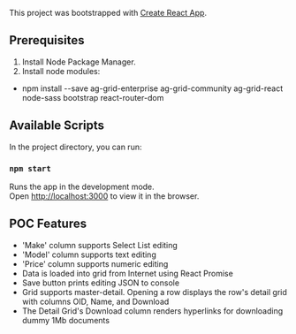 This project was bootstrapped with [Create React App](https://github.com/facebook/create-react-app).

## Prerequisites

1. Install Node Package Manager.
2. Install node modules:

- npm install --save ag-grid-enterprise ag-grid-community ag-grid-react node-sass bootstrap react-router-dom

## Available Scripts

In the project directory, you can run:

### `npm start`

Runs the app in the development mode.<br>
Open [http://localhost:3000](http://localhost:3000) to view it in the browser.

## POC Features

- 'Make' column supports Select List editing
- 'Model' column supports text editing
- 'Price' column supports numeric editing
- Data is loaded into grid from Internet using React Promise
- Save button prints editing JSON to console
- Grid supports master-detail. Opening a row displays the row's detail grid with columns OID, Name, and Download
- The Detail Grid's Download column renders hyperlinks for downloading dummy 1Mb documents

